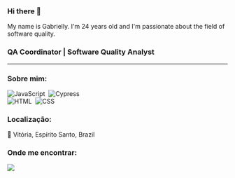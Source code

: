 ### Hi there 👋
My name is Gabrielly. I'm 24 years old and I'm passionate about the field of software quality.

### QA Coordinator | Software Quality Analyst
<hr>

### Sobre mim:</br>

![JavaScript](https://img.shields.io/badge/-JavaScript-fff700?&logoColor=black&logo=javascript)&nbsp;  ![Cypress](https://img.shields.io/badge/-cypress-f01880?&logoColor=black&logo=cypress)&nbsp;   
![HTML](https://img.shields.io/badge/-HTML-f08818?&logoColor=black&logo=html)&nbsp;  ![CSS](https://img.shields.io/badge/-CSS-de1502?&logoColor=black&logo=CSS)&nbsp;


### Localização:
<p> 📍 Vitória, Espírito Santo, Brazil </p>

### Onde me encontrar:
<a href="https://www.linkedin.com/in/gabrielly-oliveira-bellos/"><img src="https://img.shields.io/badge/linkedin-0077B5.svg?&logo=linkedin&logoColor=white"></a>
